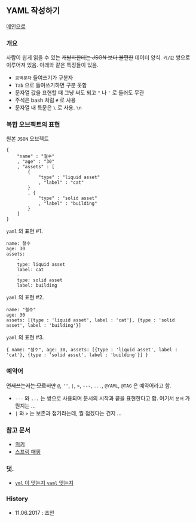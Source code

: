## YAML 작성하기 

[메인으로](https://github.com/juneyoung/DEV-INFOS)

### 개요
사람이 쉽게 읽을 수 있는 ~~개발자한테는 JSON 보다 불편한~~ 데이터 양식.
`키/값` 쌍으로 이루어져 있음. 아래와 같은 특징들이 있음.

- `공백문자` 들여쓰기가 구분자
- `Tab` 으로 들여쓰기하면 구분 못함
- 문자열 값을 표현할 때 그냥 써도 되고 `"` 나  `'` 로 둘러도 무관
- 주석은 bash 처럼 `#` 로 사용
- 문자열 내 특문은 `\` 로 사용. `\n` 


### 복합 오브젝트의 표현
원본 `JSON` 오브젝트
```
{
    "name" : "철수"
    , "age" : "30"
    , "assets" : [
    	{
        	"type" : "liquid asset"
            , "label" : "cat"
        }
        , {
        	"type" : "solid asset"
            , "label" : "building"
        }
    ]
}
```

`yaml` 의 표현 #1.
```
name: 철수
age: 30
assets: 
    -
    type: liquid asset
    label: cat
    -
    type: solid asset
    label: building
```

`yaml` 의 표현 #2.
```
name: "철수"
age: 30
assets: [{type : 'liquid asset', label : 'cat'}, {type : 'solid asset', label : 'building'}]
```

`yaml` 의 표현 #3.
```
{ name: "철수", age: 30, assets: [{type : 'liquid asset', label : 'cat'}, {type : 'solid asset', label : 'building'}] }
```

### 예약어
~~언제쓰는지는 모르지만~~ `@`, `''`, `|`, `>`, `---`, `...`, `@YAML`, `@TAG` 은 예약어라고 함.

- `---` 와 `...` 는 쌍으로 사용되며 문서의 시작과 끝을 표현한다고 함. 여기서 `문서` 가 뭔지는 ...
- `|` 와 `>` 는 보존과 접기라는데, 뭘 접겠다는 건지 ... 


### 참고 문서

- [위키](https://ko.wikipedia.org/wiki/YAML)
- [스프링 매핑](http://blog.saltfactory.net/load-yaml-file-in-spring/)


### 덧.
- [`yml` 이 맞는지 `yaml` 맞는지](https://stackoverflow.com/questions/21059124/is-it-yaml-or-yml)


### History

- 11.06.2017 : 초안 

